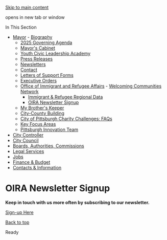 [Skip to main content](https://www.pittsburghpa.gov/City-Government/Mayor/Office-of-Immigrant-and-Refugee-Affairs/OIRA-Newsletter-Signup#main-content)

opens in new tab or window

In This Section

- [Mayor](https://www.pittsburghpa.gov/City-Government/Mayor)  - [Biography](https://www.pittsburghpa.gov/City-Government/Mayor/Biography)
  - [2025 Governing Agenda](https://www.pittsburghpa.gov/City-Government/Mayor/2025-Governing-Agenda)
  - [Mayor's Cabinet](https://www.pittsburghpa.gov/City-Government/Mayor/Mayors-Cabinet)
  - [Youth Civic Leadership Academy](https://www.pittsburghpa.gov/City-Government/Mayor/Youth-Civic-Leadership-Academy)
  - [Press Releases](https://www.pittsburghpa.gov/City-Government/Mayor/Press-Releases)
  - [Newsletters](https://www.pittsburghpa.gov/City-Government/Mayor/Newsletters)
  - [Contact](https://www.pittsburghpa.gov/City-Government/Mayor/Contact)
  - [Letters of Support Forms](https://www.pittsburghpa.gov/City-Government/Mayor/Letters-of-Support-Forms)
  - [Executive Orders](https://www.pittsburghpa.gov/City-Government/Mayor/Executive-Orders)
  - [Office of Immigrant and Refugee Affairs](https://www.pittsburghpa.gov/City-Government/Mayor/Office-of-Immigrant-and-Refugee-Affairs)    - [Welcoming Communities Network](https://www.pittsburghpa.gov/City-Government/Mayor/Office-of-Immigrant-and-Refugee-Affairs/Welcoming-Communities-Network)
    - [Immigrant & Refugee Regional Data](https://www.pittsburghpa.gov/City-Government/Mayor/Office-of-Immigrant-and-Refugee-Affairs/Immigrant-Refugee-Regional-Data)
    - [OIRA Newsletter Signup](https://www.pittsburghpa.gov/City-Government/Mayor/Office-of-Immigrant-and-Refugee-Affairs/OIRA-Newsletter-Signup)
  - [My Brother's Keeper](https://www.pittsburghpa.gov/City-Government/Mayor/My-Brothers-Keeper)
  - [City-County Building](https://www.pittsburghpa.gov/City-Government/Mayor/City-County-Building)
  - [City of Pittsburgh Charity Challenges: FAQs](https://www.pittsburghpa.gov/City-Government/Mayor/City-of-Pittsburgh-Charity-Challenges-FAQs)
  - [Key Focus Areas](https://www.pittsburghpa.gov/City-Government/Mayor/Key-Focus-Areas)
  - [Pittsburgh Innovation Team](https://www.pittsburghpa.gov/City-Government/Mayor/Pittsburgh-Innovation-Team)
- [City Controller](https://www.pittsburghpa.gov/City-Government/City-Controllers-Office)
- [City Council](https://www.pittsburghpa.gov/City-Government/City-Council)
- [Boards, Authorities, Commissions](https://www.pittsburghpa.gov/City-Government/Boards-Authorities-Commissions)
- [Legal Services](https://www.pittsburghpa.gov/City-Government/Legal-Services)
- [Jobs](https://www.pittsburghpa.gov/City-Government/Jobs)
- [Finance & Budget](https://www.pittsburghpa.gov/City-Government/Finance-Budget)
- [Contacts & Information](https://www.pittsburghpa.gov/City-Government/Contacts-Information)

# OIRA Newsletter Signup

**Keep in touch with us more often by subscribing to our newsletter.**

[Sign-up Here](https://pittsburghpa.us1.list-manage.com/subscribe?u=e562dca418a41a4ab246a3bb1&id=b3186fb918)

[Back to top](https://www.pittsburghpa.gov/City-Government/Mayor/Office-of-Immigrant-and-Refugee-Affairs/OIRA-Newsletter-Signup#body-top)

Ready
